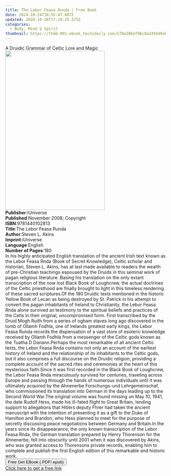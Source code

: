 ```yaml
---
title: The Lebor Feasa Runda | Free Book
date: 2024-10-24T16:55:47.607Z
updated: 2024-10-26T17:24:25.575Z
categories:
  - Body, Mind & Spirit
thumbnail: https://thmb-001-ebook.techidaily.com/570a18bef96c8a245640abfae0cd6604c7dc416900d6cd8fc74cb0bb59361318.jpg
---
```

<main id="book-container">
  <div class="flex flex-col">
    <div class="book-brief flex-1 py-6 px-4 sm:p-6 md:py-10 md:px-8">
      <!-- brief-->
      <div class="book-brief-main">
        A Druidic Grammar of Celtic Lore and Magic
      </div>
    </div>
    <div
      class="book-meta-info flex-1 grid gap-4 col-start-1 col-end-3 row-start-1 sm:mb-6 sm:grid-cols-4 lg:gap-6 lg:col-start-2 lg:row-end-6 lg:row-span-6 lg:mb-0"
    >
      <div
        class="book-meta-info-left place-content-center mt-4 p-4 text-sm leading-6 col-start-2 col-span-2 dark:text-slate-400"
      >
        <img
          class="w-full h-500 object-cover rounded-lg sm:h-255 sm:col-span-2 lg:col-span-full"
          src="https://img-001-ebook.techidaily.com/76e086691cf33431a52285378004a49162c375c18b91924e125a3d1a01b34feb.jpg"
          alt=""
          width="312"
          height="500"
        />
      </div>
      <div
        class="book-meta-info-right mt-2 col-start-1 row-start-2 col-span-3 self-center"
      >
        <!-- meta data  -->
        <div class="flex flex-col px-4 md:px-8">
          <div class="flex-1">
            <strong>Publisher</strong>:<span class="px-2">iUniverse</span>
          </div>
          <div class="flex-1">
            <strong>Published</strong>:<span class="px-2"
              >November 2008; Copyright</span
            >
          </div>
          <div class="flex-1">
            <strong>ISBN</strong>:<span class="px-2">9781440102813</span>
          </div>
          <div class="flex-1">
            <strong>Title</strong>:<span class="px-2"
              >The Lebor Feasa Runda</span
            >
          </div>
          <div class="flex-1">
            <strong>Author</strong>:<span class="px-2">Steven L. Akins</span>
          </div>
          <div class="flex-1">
            <strong>Imprint</strong>:<span class="px-2">iUniverse</span>
          </div>
          <div class="flex-1">
            <strong>Language</strong>:<span class="px-2">English</span>
          </div>
          <div class="flex-1">
            <strong>Number of Pages</strong>:<span class="px-2">180</span>
          </div>
        </div>
      </div>
    </div>
    <div class="book-description flex-1 py-6 px-4 sm:p-6 md:py-10 md:px-8">
      <div class="book-description-main">
        <div accordion-content="" id="description">
          In his highly anticipated English translation of the ancient Irish
          text known as the Lebor Feasa Rnda (Book of Secret Knowledge), Celtic
          scholar and historian, Steven L. Akins, has at last made available to
          readers the wealth of pre-Christian teachings espoused by the Druids
          in this seminal work of pagan religious literature. Basing his
          translation on the only extant transcription of the now lost Black
          Book of Loughcrew, the actual doctrines of the Celtic priesthood are
          finally brought to light in this timeless rendering of these sacred
          scriptures.Of the 180 Druidic texts mentioned in the historic Yellow
          Book of Lecan as being destroyed by St. Patrick in his attempt to
          convert the pagan inhabitants of Ireland to Christianity, the Lebor
          Feasa Rnda alone survived as testimony to the spiritual beliefs and
          practices of the Celts in their original, uncompromised form. First
          transcribed by the Druid Mogh Ruith from a series of ogham staves long
          ago discovered in the tomb of Ollamh Fodhla, one of Irelands greatest
          early kings, the Lebor Feasa Runda records the dispensation of a vast
          store of esoteric knowledge received by Ollamh Fodhla from a messenger
          of the Celtic gods known as the Tuatha D Danann.Perhaps the most
          remarkable of all ancient Celtic texts, the Lebor Feasa Rnda contains
          not only an account of the earliest history of Ireland and the
          relationship of its inhabitants to the Celtic gods, but it also
          comprises a full discourse on the Druidic religion, providing a
          complete account of the sacred rites and ceremonies at the heart of
          this mysterious faith.Since it was first recorded in the Black Book of
          Loughcrew, the Lebor Feasa Rnda miraculously survived for centuries,
          traveling across Europe and passing through the hands of numerous
          individuals until it was ultimately acquired by the Ahnenerbe
          Forschungs-und Lehrgemeinschaf, who commissioned its translation into
          German in the days leading up to the Second World War.The original
          volume was found missing on May 10, 1941, the date Rudolf Hess, made
          his ill-fated flight to Great Britain, lending support to allegations
          that Hitlers deputy Fhrer had taken the ancient manuscript with the
          intention of presenting it as a gift to the Duke of Hamilton and
          Brandon, who Hess planned to meet for the purpose of secretly
          discussing peace negotiations between Germany and Britain.In the years
          since its disappearance, the only known transcription of the Lebor
          Feasa Rnda, the German translation prepared by Henry Thorenson for the
          Ahnenerbe, fell into obscurity until 2001 when it was discovered by
          Akins, who was granted access to Thorensons private records, enabling
          him to complete and publish the first English edition of this
          remarkable and historic work.
        </div>
        <div class="accordion-fader"></div>
      </div>
    </div>
    <div class="book-excerpts flex-1 py-6 px-4 sm:p-6 md:py-10 md:px-8"></div>
    <div
      class="book-about-author flex-1 py-6 px-4 sm:p-6 md:py-10 md:px-8"
    ></div>
    <div class="book-free-get flex-1 py-6 px-4 sm:p-6 md:py-10 md:px-8">
      <button
        id="btn-free-get"
        class="bg-blue-500 hover:bg-blue-700 text-white font-bold py-2 px-4 rounded"
      >
        Free Get EBook (.PDF/.epub)
      </button>
      <div id="countdown-display" class="px-2 text-lg mt-2"></div>
      <a
        id="free-link"
        class="hidden bg-blue-500 hover:bg-blue-700 text-white font-bold py-2 px-4 rounded"
        href="https://www.ebooks.com/en-us/book/138570157/the-lebor-feasa-runda/steven-l-akins/"
        target="_blank"
        >Click here to get a free link</a
      >
    </div>
    <script>
      let countdownTime = 0;
      let countdownInterval = null;
      document
        .getElementById('btn-free-get')
        .addEventListener('click', startCountdown);
      function startCountdown() {
        countdownTime = new Date().getTime() + 60000 * 3;
        countdownInterval = setInterval(updateCountdown, 1000);
        document.getElementById('btn-free-get').disabled = true;
        document
          .getElementById('btn-free-get')
          .classList.add('bg-gray-500', 'cursor-not-allowed');
      }
      function updateCountdown() {
        let currentTime = new Date().getTime();
        let timeLeft = countdownTime - currentTime;
        let secondsLeft = Math.floor(timeLeft / 1000);
        document.getElementById('countdown-display').innerHTML =
          `Remaining time: ${secondsLeft} seconds.`;
        if (secondsLeft <= 0) {
          clearInterval(countdownInterval);
          document.getElementById('btn-free-get').classList.add('hidden');
          document.getElementById('free-link').classList.remove('hidden');
          document.getElementById('countdown-display').innerHTML = '';
        }
      }
    </script>
  </div>
</main>

<ins class="adsbygoogle"
      style="display:block"
      data-ad-client="ca-pub-7571918770474297"
      data-ad-slot="8358498916"
      data-ad-format="auto"
      data-full-width-responsive="true"></ins>
    